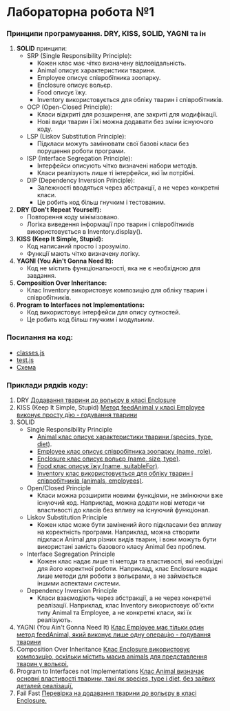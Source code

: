 # Лабораторна робота №1

### Принципи програмування. DRY, KISS, SOLID, YAGNI та ін

1. **SOLID** принципи:
   - SRP (Single Responsibility Principle):
     - Кожен клас має чітко визначену відповідальність.
     - Animal описує характеристики тварини.
     - Employee описує співробітника зоопарку.
     - Enclosure описує вольєр.
     - Food описує їжу.
     - Inventory використовується для обліку тварин і співробітників.
   - OCP (Open-Closed Principle):
     - Класи відкриті для розширення, але закриті для модифікації.
     - Нові види тварин і їжі можна додавати без зміни існуючого коду.
   - LSP (Liskov Substitution Principle):
     - Підкласи можуть замінювати свої базові класи без порушення роботи програми.
   - ISP (Interface Segregation Principle):
     - Інтерфейси описують чітко визначені набори методів.
     - Класи реалізують лише ті інтерфейси, які їм потрібні.
   - DIP (Dependency Inversion Principle):
     - Залежності вводяться через абстракції, а не через конкретні класи.
     - Це робить код більш гнучким і тестованим.
2. **DRY (Don't Repeat Yourself):**
   - Повторення коду мінімізовано.
   - Логіка виведення інформації про тварин і співробітників використовується в Inventory.display().
3. **KISS (Keep It Simple, Stupid):**
   - Код написаний просто і зрозуміло.
   - Функції мають чітко визначену логіку.
4. **YAGNI (You Ain't Gonna Need It):**
   - Код не містить функціональності, яка не є необхідною для завдання.
5. **Composition Over Inheritance:**
   - Клас Inventory використовує композицію для обліку тварин і співробітників.
6. **Program to Interfaces not Implementations:**
   - Код використовує інтерфейси для опису сутностей.
   - Це робить код більш гнучким і модульним.
### Посилання на код:
- [classes.js](classes.js)
- [test.js](test.js)
- [Схема]()
### Приклади рядків коду:
1. DRY [Додавання тварини до вольєру в класі Enclosure](classes.js#L28-L31) 
2. KISS (Keep It Simple, Stupid) [Метод feedAnimal у класі Employee виконує просту дію - годування тварини](classes.js#L9-L11)
3. SOLID
   - Single Responsibility Principle
     - [Animal клас описує характеристики тварини (species, type, diet)](classes.js#L1).
     - [Employee клас описує співробітника зоопарку (name, role)](classes.js#L9).
     - [Enclosure клас описує вольєр (name, size, type)](classes.js#L20).
     - [Food клас описує їжу (name, suitableFor)](classes.js#L34).
     - [Inventory клас використовується для обліку тварин і співробітників (animals, employees)](classes.js#L41).
   - Open/Closed Principle
     - Класи можна розширити новими функціями, не змінюючи вже існуючий код. Наприклад, можна додати нові методи чи властивості до класів без впливу на існуючий функціонал.
   - Liskov Substitution Principle
       - Кожен клас може бути замінений його підкласами без впливу на коректність програми. Наприклад, можна створити підкласи Animal для різних видів тварин, і вони можуть бути використані замість базового класу Animal без проблем.
   - Interface Segregation Principle
     - Кожен клас надає лише ті методи та властивості, які необхідні для його коректної роботи. Наприклад, клас Enclosure надає лише методи для роботи з вольєрами, а не займається іншими аспектами системи.
   - Dependency Inversion Principle
     - Класи взаємодіють через абстракції, а не через конкретні реалізації. Наприклад, клас Inventory використовує об'єкти типу Animal та Employee, а не конкретні класи, які їх реалізують.
4. YAGNI (You Ain't Gonna Need It) [Клас Employee має тільки один метод feedAnimal, який виконує лише одну операцію - годування тварини](classes.js#L15-L16)
5. Composition Over Inheritance [Клас Enclosure використовує композицію, оскільки містить масив animals для представлення тварин у вольєрі.](classes.js#L20-L32)
6. Program to Interfaces not Implementations [Клас Animal визначає основні властивості тварини, такі як species, type і diet, без зайвих деталей реалізації.](classes.js#L1-L7)
7. Fail Fast [Перевірка на додавання тварини до вольєру в класі Enclosure.](classes.js#L28)
